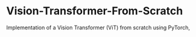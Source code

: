 # Vision-Transformer-From-Scratch
Implementation of a Vision Transformer (ViT) from scratch using PyTorch,
